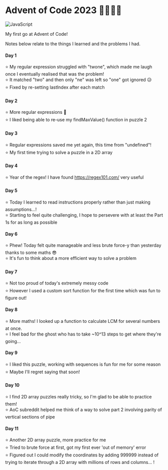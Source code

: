 # Advent of Code 2023 🔔🎅🎁🎄
![JavaScript](https://img.shields.io/badge/javascript-%23323330.svg?style=for-the-badge&logo=javascript&logoColor=%23F7DF1E)

My first go at Advent of Code!

Notes below relate to the things I learned and the problems I had.

#### Day 1
⭐ My regular expression struggled with "twone", which made me laugh once I eventually realised that was the problem!\
⭐ It matched "two" and then only "ne" was left so "one" got ignored 😥\
⭐ Fixed by re-setting lastIndex after each match

#### Day 2
⭐ More regular expressions 🧙\
⭐ I liked being able to re-use my findMaxValue() function in puzzle 2

#### Day 3
⭐ Regular expressions saved me yet again, this time from "undefined"!\
⭐ My first time trying to solve a puzzle in a 2D array

#### Day 4
⭐ Year of the regex! I have found https://regex101.com/ very useful

#### Day 5
⭐ Today I learned to read instructions properly rather than just making assumptions...!\
⭐ Starting to feel quite challenging, I hope to persevere with at least the Part 1s for as long as possible

#### Day 6
⭐ Phew! Today felt quite manageable and less brute force-y than yesterday thanks to some maths 😎\
⭐ It's fun to think about a more efficient way to solve a problem

#### Day 7
⭐ Not too proud of today's extremely messy code\
⭐ However I used a custom sort function for the first time which was fun to figure out!

#### Day 8
⭐ More maths! I looked up a function to calculate LCM for several numbers at once.\
⭐ I feel bad for the ghost who has to take ~10^13 steps to get where they're going...

#### Day 9
⭐ I liked this puzzle, working with sequences is fun for me for some reason\
⭐ Maybe I'll regret saying that soon!

#### Day 10
⭐ I find 2D array puzzles really tricky, so I'm glad to be able to practice them!\
⭐ AoC subreddit helped me think of a way to solve part 2 involving parity of vertical sections of pipe

#### Day 11
⭐ Another 2D array puzzle, more practice for me\
⭐ Tried to brute force at first, got my first ever 'out of memory' error\
⭐ Figured out I could modify the coordinates by adding 999999 instead of trying to iterate through a 2D array with millions of rows and columns... !